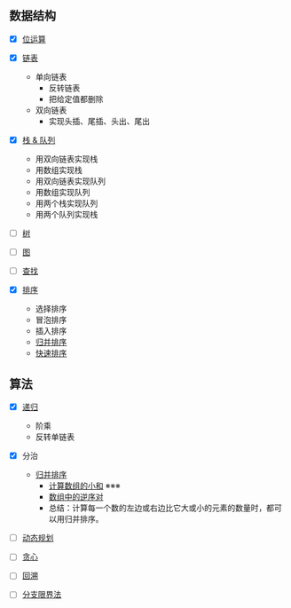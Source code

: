 ## 数据结构

- [x] [位运算](bitwise.go)

- [x] [链表](linked_list.go)
  - 单向链表
    - 反转链表
    - 把给定值都删除
  - 双向链表
    - 实现头插、尾插、头出、尾出
  
- [x] [栈 & 队列](stack_queue.go)
  - 用双向链表实现栈
  - 用数组实现栈
  - 用双向链表实现队列
  - 用数组实现队列
  - 用两个栈实现队列
  - 用两个队列实现栈
  
- [ ] [树]()

- [ ] [图]()

- [ ] [查找]()

- [x] [排序](comparison_sort.go)

  - 选择排序
  - 冒泡排序
  - 插入排序
  - [归并排序](merge_sort.go)
  - [快速排序](quick_sort.go)
  
## 算法

- [x] [递归](recursion.go)
  - 阶乘
  - 反转单链表
  
- [x] 分治
  - [归并排序](merge_sort.go)
    - [计算数组的小和](small_sum.go) ※※※
    - [数组中的逆序对](reverse_pair.go)
    - 总结：计算每一个数的左边或右边比它大或小的元素的数量时，都可以用归并排序。

- [ ] [动态规划]()

- [ ] [贪心]()

- [ ] [回溯]()

- [ ] [分支限界法]()

